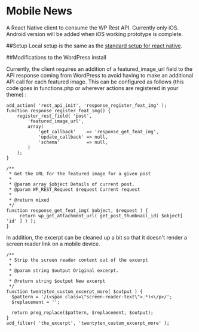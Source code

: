# Mobile News
A React Native client to consume the WP Rest API.  Currently only iOS.  Android version will be added when iOS working prototype is complete.

##Setup
Local setup is the same as the [standard setup for react native](https://facebook.github.io/react-native/docs/getting-started.html#content).


##Modifications to the WordPress install

Currently, the client requires an addition of a featured_image_url field to the API response coming from WordPress to avoid having to make an additional API call for each featured image.  This can be configured as follows (this code goes in functions.php or wherever actions are registered in your theme) :

```
add_action( 'rest_api_init', 'response_register_feat_img' );
function response_register_feat_img() {
    register_rest_field( 'post',
        'featured_image_url',
        array(
            'get_callback'    => 'response_get_feat_img',
            'update_callback' => null,
            'schema'          => null,
        )
    );
}

/**
 * Get the URL for the featured image for a given post
 *
 * @param array $object Details of current post.
 * @param WP_REST_Request $request Current request
 *
 * @return mixed
 */
function response_get_feat_img( $object, $request ) {
     return wp_get_attachment_url( get_post_thumbnail_id( $object[ 'id' ] ) );
}
```

In addition, the excerpt can be cleaned up a bit so that it doesn't render a screen reader link on a mobile device.
```
/**
 * Strip the screen reader content out of the excerpt
 *
 * @param string $output Original excerpt.
 *
 * @return string $output New excerpt
 */
function twentyten_custom_excerpt_more( $output ) {
  $pattern = '/(<span class=\"screen-reader-text\">.*)<\/p>/';
  $replacement = '';

  return preg_replace($pattern, $replacement, $output);
}
add_filter( 'the_excerpt', 'twentyten_custom_excerpt_more' );
```